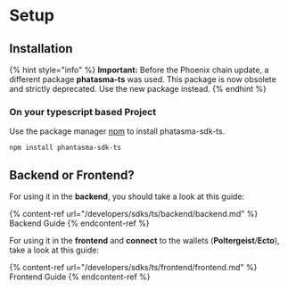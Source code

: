 # Setup

## Installation

{% hint style="info" %}
**Important:** Before the Phoenix chain update, a different package **phatasma-ts** was used. This package is now obsolete and strictly deprecated. Use the new package instead.
{% endhint %}

### On your typescript based Project

Use the package manager [npm](https://docs.npmjs.com/downloading-and-installing-node-js-and-npm) to install phatasma-sdk-ts.

```
npm install phantasma-sdk-ts
```

## Backend or Frontend?

For using it in the **backend**, you should take a look at this guide:

{% content-ref url="/developers/sdks/ts/backend/backend.md" %}
Backend Guide
{% endcontent-ref %}

For using it in the **frontend** and **connect** to the wallets (**Poltergeist**/**Ecto**), take a look at this guide:

{% content-ref url="/developers/sdks/ts/frontend/frontend.md" %}
Frontend Guide
{% endcontent-ref %}
